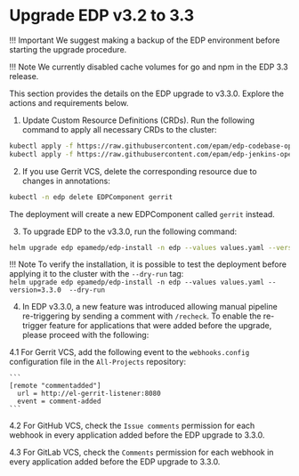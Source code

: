 # Upgrade EDP v3.2 to 3.3

!!! Important
    We suggest making a backup of the EDP environment before starting the upgrade procedure.

!!! Note
    We currently disabled cache volumes for go and npm in the EDP 3.3 release.

This section provides the details on the EDP upgrade to v3.3.0. Explore the actions and requirements below.

1. Update Custom Resource Definitions (CRDs). Run the following command to apply all necessary CRDs to the cluster:

  ```bash
  kubectl apply -f https://raw.githubusercontent.com/epam/edp-codebase-operator/v2.16.0/deploy-templates/crds/v2.edp.epam.com_codebases.yaml
  kubectl apply -f https://raw.githubusercontent.com/epam/edp-jenkins-operator/v2.15.0/deploy-templates/crds/v2.edp.epam.com_jenkins.yaml
  ```

2. If you use Gerrit VCS, delete the corresponding resource due to changes in annotations:

  ```bash
  kubectl -n edp delete EDPComponent gerrit
  ```
  The deployment will create a new EDPComponent called `gerrit` instead.

3. To upgrade EDP to the v3.3.0, run the following command:

  ```bash
  helm upgrade edp epamedp/edp-install -n edp --values values.yaml --version=3.3.0
  ```

  !!! Note
      To verify the installation, it is possible to test the deployment before applying it to the cluster with the `--dry-run` tag:<br>
      `helm upgrade edp epamedp/edp-install -n edp --values values.yaml --version=3.3.0  --dry-run`

4. In EDP v3.3.0, a new feature was introduced allowing manual pipeline re-triggering by sending a comment with `/recheck`.
To enable the re-trigger feature for applications that were added before the upgrade, please proceed with the following:

  4.1 For Gerrit VCS, add the following event to the `webhooks.config` configuration file in the `All-Projects` repository:

    ```
    [remote "commentadded"]
      url = http://el-gerrit-listener:8080
      event = comment-added
    ```

  4.2 For GitHub VCS, check the `Issue comments` permission for each webhook in every application added before the EDP upgrade to 3.3.0.

  4.3 For GitLab VCS, check the `Comments` permission for each webhook in every application added before the EDP upgrade to 3.3.0.
